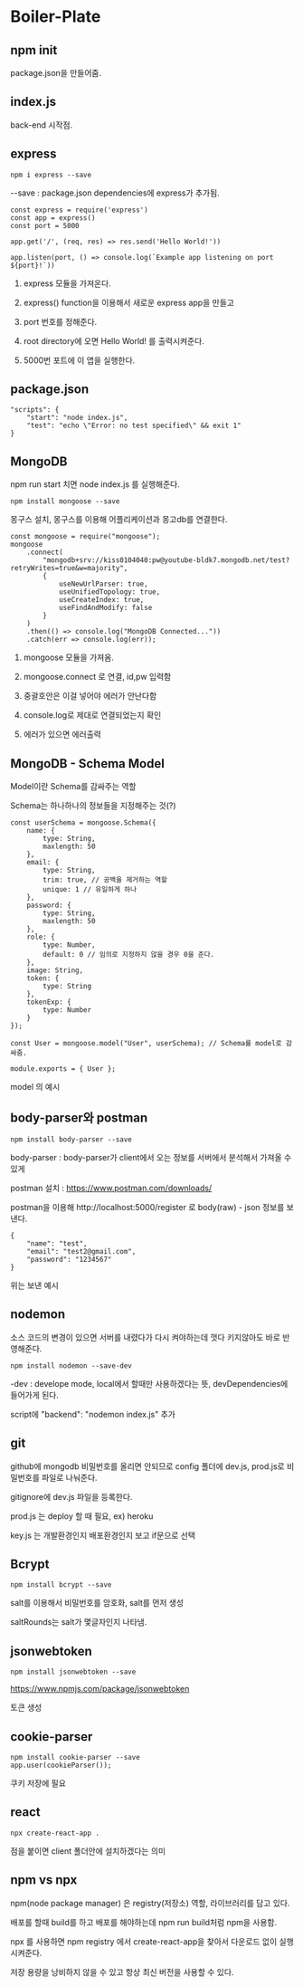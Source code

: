 # Boiler-Plate

## npm init

package.json을 만들어줌.

## index.js

back-end 시작점.

## express

    npm i express --save

--save : package.json dependencies에 express가 추가됨.

    const express = require('express')
    const app = express()
    const port = 5000

    app.get('/', (req, res) => res.send('Hello World!'))

    app.listen(port, () => console.log(`Example app listening on port ${port}!`))

1. express 모듈을 가져온다.

2. express() function을 이용해서 새로운 express app을 만들고

3. port 번호를 정해준다.

4. root directory에 오면 Hello World! 를 출력시켜준다.

5. 5000번 포트에 이 앱을 실행한다.

## package.json

    "scripts": {
        "start": "node index.js",
        "test": "echo \"Error: no test specified\" && exit 1"
    }

## MongoDB

npm run start 치면 node index.js 를 실행해준다.

    npm install mongoose --save

몽구스 설치, 몽구스를 이용해 어플리케이션과 몽고db를 연결한다.

    const mongoose = require("mongoose");
    mongoose
        .connect(
            "mongodb+srv://kiss0104040:pw@youtube-bldk7.mongodb.net/test?retryWrites=true&w=majority",
            {
                useNewUrlParser: true,
                useUnifiedTopology: true,
                useCreateIndex: true,
                useFindAndModify: false
            }
        )
        .then(() => console.log("MongoDB Connected..."))
        .catch(err => console.log(err));

1. mongoose 모듈을 가져옴.

2. mongoose.connect 로 연결, id,pw 입력함

3. 중괄호안은 이걸 넣어야 에러가 안난다함

4. console.log로 제대로 연결되었는지 확인

5. 에러가 있으면 에러출력

## MongoDB - Schema Model

Model이란 Schema를 감싸주는 역할

Schema는 하나하나의 정보들을 지정해주는 것(?)

    const userSchema = mongoose.Schema({
        name: {
            type: String,
            maxlength: 50
        },
        email: {
            type: String,
            trim: true, // 공백을 제거하는 역할
            unique: 1 // 유일하게 하나
        },
        password: {
            type: String,
            maxlength: 50
        },
        role: {
            type: Number,
            default: 0 // 임의로 지정하지 않을 경우 0을 준다.
        },
        image: String,
        token: {
            type: String
        },
        tokenExp: {
            type: Number
        }
    });

    const User = mongoose.model("User", userSchema); // Schema를 model로 감싸줌.

    module.exports = { User };

model 의 예시

## body-parser와 postman

    npm install body-parser --save

body-parser : body-parser가 client에서 오는 정보를 서버에서 분석해서 가져올 수 있게

postman 설치 : https://www.postman.com/downloads/

postman을 이용해 http://localhost:5000/register 로 body(raw) - json 정보를 보낸다.

    {
        "name": "test",
        "email": "test2@gmail.com",
        "password": "1234567"
    }

위는 보낸 예시

## nodemon

소스 코드의 변경이 있으면 서버를 내렸다가 다시 켜야하는데 껏다 키지않아도 바로 반영해준다.

    npm install nodemon --save-dev

-dev : develope mode, local에서 할때만 사용하겠다는 뜻, devDependencies에 들어가게 된다.

script에 "backend": "nodemon index.js" 추가

## git

github에 mongodb 비밀번호를 올리면 안되므로 config 폴더에 dev.js, prod.js로 비밀번호를 파일로 나눠준다.

gitignore에 dev.js 파일을 등록한다.

prod.js 는 deploy 할 때 필요, ex) heroku

key.js 는 개발환경인지 배포환경인지 보고 if문으로 선택

## Bcrypt

    npm install bcrypt --save

salt를 이용해서 비밀번호를 암호화, salt를 먼저 생성

saltRounds는 salt가 몇글자인지 나타냄.

## jsonwebtoken

    npm install jsonwebtoken --save

https://www.npmjs.com/package/jsonwebtoken

토큰 생성

## cookie-parser

    npm install cookie-parser --save
    app.user(cookieParser());

쿠키 저장에 필요

## react

    npx create-react-app .

점을 붙이면 client 폴더안에 설치하겠다는 의미

## npm vs npx

npm(node package manager) 은 registry(저장소) 역할, 라이브러리를 담고 있다.

배포를 할때 build를 하고 배포를 해야하는데 npm run build처럼 npm을 사용함.

npx 를 사용하면 npm registry 에서 create-react-app을 찾아서 다운로드 없이 실행 시켜준다.

저장 용량을 낭비하지 않을 수 있고 항상 최신 버전을 사용할 수 있다.
